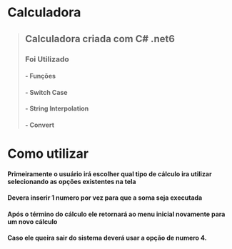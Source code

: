 # Calculadora

> ## Calculadora criada com C# .net6
> ### Foi Utilizado
> #### - Funções 
> #### - Switch Case 
> #### - String Interpolation
> #### - Convert 

# Como utilizar 
#### Primeiramente o usuário irá escolher qual tipo de cálculo ira utilizar selecionando as opções existentes na tela
#### Devera inserir 1 numero por vez para que a soma seja executada 
#### Após o término do cálculo ele retornará ao menu inicial novamente para um novo cálculo
#### Caso ele queira sair do sistema deverá usar a opção de numero 4.
